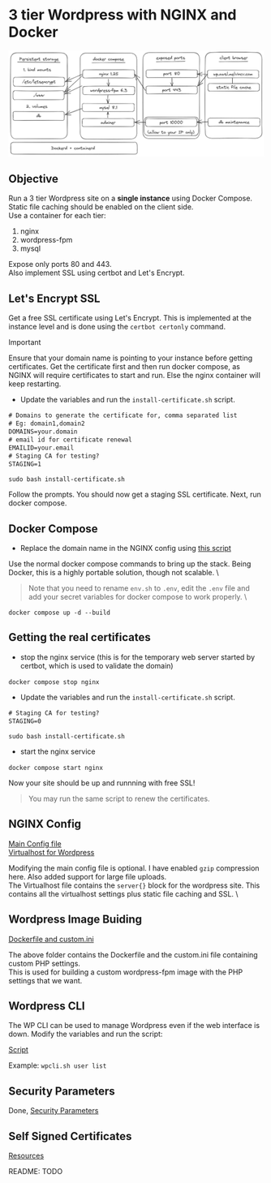 # 3 tier Wordpress with NGINX and Docker

![Architecture](arch/architecture.png)

## Objective

Run a 3 tier Wordpress site on a **single instance** using Docker Compose. Static file caching should be enabled on the client side. \
Use a container for each tier:

1. nginx
2. wordpress-fpm
3. mysql

Expose only ports 80 and 443. \
Also implement SSL using certbot and Let's Encrypt.

## Let's Encrypt SSL

Get a free SSL certificate using Let's Encrypt. This is implemented at the instance level and is done using the `certbot certonly` command.

> [!IMPORTANT]
> Ensure that your domain name is pointing to your instance before getting certificates.
> Get the certificate first and then run docker compose, as NGINX will require certificates to start and run. Else the nginx container will keep restarting.

- Update the variables and run the `install-certificate.sh` script.

```shell
# Domains to generate the certificate for, comma separated list
# Eg: domain1,domain2
DOMAINS=your.domain
# email id for certificate renewal
EMAILID=your.email
# Staging CA for testing?
STAGING=1
```

```shell
sudo bash install-certificate.sh
```

Follow the prompts. You should now get a staging SSL certificate. Next, run docker compose.

## Docker Compose

- Replace the domain name in the NGINX config using [this script](nginx/replace-domain.sh)

Use the normal docker compose commands to bring up the stack. Being Docker, this is a highly portable solution, though not scalable. \

> Note that you need to rename `env.sh` to `.env`, edit the `.env` file and add your secret variables for docker compose to work properly. \

```
docker compose up -d --build
```

## Getting the real certificates

- stop the nginx service (this is for the temporary web server started by certbot, which is used to validate the domain)

`docker compose stop nginx`

- Update the variables and run the `install-certificate.sh` script.

```shell
# Staging CA for testing?
STAGING=0
```

```shell
sudo bash install-certificate.sh
```

- start the nginx service

`docker compose start nginx`

Now your site should be up and runnning with free SSL!

> You may run the same script to renew the certificates.

## NGINX Config

[Main Config file](nginx/nginx.conf) \
[Virtualhost for Wordpress](nginx/wp.conf)

Modifying the main config file is optional. I have enabled `gzip` compression here. Also added support for large file uploads. \
The Virtualhost file contains the `server{}` block for the wordpress site. This contains all the virtualhost settings plus static file caching and SSL. \

## Wordpress Image Buiding

[Dockerfile and custom.ini](wp)

The above folder contains the Dockerfile and the custom.ini file containing custom PHP settings. \
This is used for building a custom wordpress-fpm image with the PHP settings that we want.

## Wordpress CLI

The WP CLI can be used to manage Wordpress even if the web interface is down. Modify the variables and run the script:

[Script](wpcli.sh)

Example: `wpcli.sh user list`

## Security Parameters

Done, [Security Parameters](nginx/ssl-params.conf)

## Self Signed Certificates

[Resources](self-signed-certs)

README: TODO

